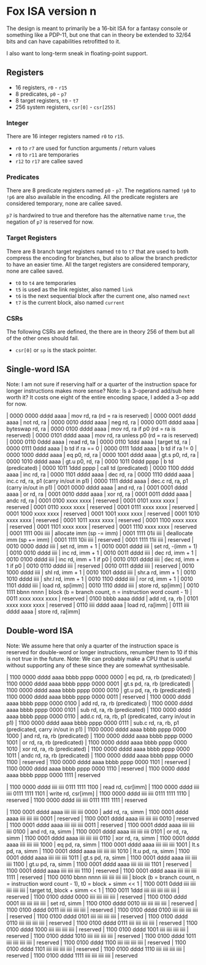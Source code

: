 # Fox ISA version n #

The design is meant to primarily be a 16-bit ISA for a fantasy console or something like a PDP-11, but one that can in theory be extended to 32/64 bits and can have capabilities retrofitted to it.

I also want to long-term sneak in floating-point support.


## Registers ##

 - 16 registers, `r0` - `r15`
 - 8 predicates, `p0` - `p7`
 - 8 target registers, `t0` - `t7`
 - 256 system registers, `csr[0]` - `csr[255]`

### Integer ###

There are 16 integer registers named `r0` to `r15`.

 - `r0` to `r7` are used for function arguments / return values
 - `r8` to `r11` are temporaries
 - `r12` to `r17` are callee saved


### Predicates ###

There are 8 predicate registers named `p0` - `p7`. The negations named `!p0` to `!p6` are also available in the encoding. All the predicate registers are considered temporary, none are callee saved.

`p7` is hardwired to true and therefore has the alternative name `true`, the negation of `p7` is reserved for now.


### Target Registers ###

There are 8 branch target registers named `t0` to `t7` that are used to both compress the encoding for branches, but also to allow the branch predictor to have an easier time. All the target registers are considered temporary, none are callee saved.

 - `t0` to `t4` are temporaries
 - `t5` is used as the link register, also named `link`
 - `t6` is the next sequential block after the current one, also named `next`
 - `t7` is the current block, also named `current`


### CSRs ###

The following CSRs are defined, the there are in theory 256 of them but all of the other ones should fail. 

 - `csr[0]` or `sp` is the stack pointer.


## Single-word ISA ##

Note: I am not sure if reserving half or a quarter of the instruction space for longer instructions makes more sense?
Note: Is a 3-operand add/sub here worth it? It costs one eight of the entire encoding space, I added a 3-op add for now.

| 0000 0000 dddd aaaa | mov rd, ra (rd = ra is reserved)
| 0000 0001 dddd aaaa | not rd, ra
| 0000 0010 dddd aaaa | neg rd, ra
| 0000 0011 dddd aaaa | byteswap rd, ra
| 0000 0100 dddd aaaa | mov rd, ra if p0 (rd = ra is reserved)
| 0000 0101 dddd aaaa | mov rd, ra unless p0 (rd = ra is reserved)
| 0000 0110 0ddd aaaa | read rd, ta
| 0000 0110 1ddd aaaa | target td, ra
| 0000 0111 0ddd aaaa | b td if ra == 0 
| 0000 0111 1ddd aaaa | b td if ra != 0
| 0000 1000 dddd aaaa | eq p0, rd, ra
| 0000 1001 dddd aaaa | gt.s p0, rd, ra
| 0000 1010 dddd aaaa | gt.u p0, rd, ra
| 0000 1011 0ddd pppp | b td (predicated)
| 0000 1011 1ddd pppp | call td (predicated)
| 0000 1100 dddd aaaa | inc rd, ra
| 0000 1101 dddd aaaa | dec rd, ra
| 0000 1110 dddd aaaa | inc.c rd, ra, p1 (carry in/out in p1)
| 0000 1111 dddd aaaa | dec.c rd, ra, p1 (carry in/out in p1)
| 0001 0000 dddd aaaa | and rd, ra
| 0001 0001 dddd aaaa | or rd, ra
| 0001 0010 dddd aaaa | xor rd, ra
| 0001 0011 dddd aaaa | andc rd, ra
| 0001 0100 xxxx xxxx | reserved
| 0001 0101 xxxx xxxx | reserved
| 0001 0110 xxxx xxxx | reserved
| 0001 0111 xxxx xxxx | reserved
| 0001 1000 xxxx xxxx | reserved
| 0001 1001 xxxx xxxx | reserved
| 0001 1010 xxxx xxxx | reserved
| 0001 1011 xxxx xxxx | reserved
| 0001 1100 xxxx xxxx | reserved
| 0001 1101 xxxx xxxx | reserved
| 0001 1110 xxxx xxxx | reserved
| 0001 1111 00ii iiii | allocate imm (sp -= imm)
| 0001 1111 01ii iiii | deallocate imm (sp += imm)
| 0001 1111 10ii iiii | reserved
| 0001 1111 11ii iiii | reserved
| 0010 0000 dddd iiii | set rd, imm + 1
| 0010 0001 dddd iiii | set rd, -(imm + 1)
| 0010 0010 dddd iiii | inc rd, imm + 1
| 0010 0011 dddd iiii | dec rd, imm + 1
| 0010 0100 dddd iiii | inc rd, imm + 1 if p0
| 0010 0101 dddd iiii | dec rd, imm + 1 if p0
| 0010 0110 dddd iiii | reserved
| 0010 0111 dddd iiii | reserved
| 0010 1000 dddd iiii | shl rd, imm + 1
| 0010 1001 dddd iiii | shr.a rd, imm + 1
| 0010 1010 dddd iiii | shr.l rd, imm + 1
| 0010 1100 dddd iiii | ror rd, imm + 1
| 0010 1101 dddd iiii | load rd, sp[imm]
| 0010 1110 dddd iiii | store rd, sp[imm]
| 0010 1111 bbnn nnnn | block (b = branch count, n = instruction word count - 1)
| 0011 xxxx xxxx xxxx | reserved
| 0100 bbbb aaaa dddd | add rd, ra, rb
| 0101 xxxx xxxx xxxx | reserved
| 0110 iiii dddd aaaa | load rd, ra[imm]
| 0111 iiii dddd aaaa | store rd, ra[imm]


## Double-word ISA ##

Note: We assume here that only a quarter of the instruction space is reserved for double-word or longer instructions, renumber them to 10 if this is not true in the future.
Note: We can probably make a CPU that is useful without supporting any of these since they are somewhat synthesisable.

| 1100 0000 dddd aaaa bbbb pppp 0000 0000 | eq pd, ra, rb (predicated)
| 1100 0000 dddd aaaa bbbb pppp 0000 0001 | gt.s pd, ra, rb (predicated)
| 1100 0000 dddd aaaa bbbb pppp 0000 0010 | gt.u pd, ra, rb (predicated)
| 1100 0000 dddd aaaa bbbb pppp 0000 0011 | reserved
| 1100 0000 dddd aaaa bbbb pppp 0000 0100 | add rd, ra, rb (predicated)
| 1100 0000 dddd aaaa bbbb pppp 0000 0101 | sub rd, ra, rb (predicated)
| 1100 0000 dddd aaaa bbbb pppp 0000 0110 | add.c rd, ra, rb, p1 (predicated, carry in/out in p1)
| 1100 0000 dddd aaaa bbbb pppp 0000 0111 | sub.c rd, ra, rb, p1 (predicated, carry in/out in p1)
| 1100 0000 dddd aaaa bbbb pppp 0000 1000 | and rd, ra, rb (predicated)
| 1100 0000 dddd aaaa bbbb pppp 0000 1001 | or rd, ra, rb (predicated)
| 1100 0000 dddd aaaa bbbb pppp 0000 1010 | xor rd, ra, rb (predicated)
| 1100 0000 dddd aaaa bbbb pppp 0000 1011 | andc rd, ra, rb (predicated)
| 1100 0000 dddd aaaa bbbb pppp 0000 1100 | reserved
| 1100 0000 dddd aaaa bbbb pppp 0000 1101 | reserved
| 1100 0000 dddd aaaa bbbb pppp 0000 1110 | reserved
| 1100 0000 dddd aaaa bbbb pppp 0000 1111 | reserved

| 1100 0000 dddd iiii iiii 0111 1111 1100 | read rd, csr[imm]
| 1100 0000 dddd iiii iiii 0111 1111 1101 | write rd, csr[imm]
| 1100 0000 dddd iiii iiii 0111 1111 1110 | reserved
| 1100 0000 dddd iiii iiii 0111 1111 1111 | reserved

| 1100 0001 dddd aaaa iiii iiii iiii 0000 | add rd, ra, simm
| 1100 0001 dddd aaaa iiii iiii iiii 0001 | reserved
| 1100 0001 dddd aaaa iiii iiii iiii 0010 | reserved
| 1100 0001 dddd aaaa iiii iiii iiii 0011 | reserved
| 1100 0001 dddd aaaa iiii iiii iiii 0100 | and rd, ra, simm
| 1100 0001 dddd aaaa iiii iiii iiii 0101 | or rd, ra, simm
| 1100 0001 dddd aaaa iiii iiii iiii 0110 | xor rd, ra, simm
| 1100 0001 dddd aaaa iiii iiii iiii 1000 | eq pd, ra, simm
| 1100 0001 dddd aaaa iiii iiii iiii 1001 | lt.s pd, ra, simm
| 1100 0001 dddd aaaa iiii iiii iiii 1010 | lt.u pd, ra, simm
| 1100 0001 dddd aaaa iiii iiii iiii 1011 | gt.s pd, ra, simm
| 1100 0001 dddd aaaa iiii iiii iiii 1100 | gt.u pd, ra, simm
| 1100 0001 dddd aaaa iiii iiii iiii 1101 | reserved
| 1100 0001 dddd aaaa iiii iiii iiii 1110 | reserved
| 1100 0001 dddd aaaa iiii iiii iiii 1111 | reserved
| 1100 0010 bbnn nnnn iiii iiii iiii iiii | block (b = branch count, n = instruction word count - 1), t0 = block + simm << 1
| 1100 0011 0ddd iiii iiii iiii iiii iiii | target td, block + simm << 1
| 1100 0011 1ddd iiii iiii iiii iiii iiii | reserved
| 1100 0100 dddd 0000 iiii iiii iiii iiii | reserved
| 1100 0100 dddd 0001 iiii iiii iiii iiii | set rd, simm
| 1100 0100 dddd 0010 iiii iiii iiii iiii | reserved
| 1100 0100 dddd 0011 iiii iiii iiii iiii | reserved
| 1100 0100 dddd 0100 iiii iiii iiii iiii | reserved
| 1100 0100 dddd 0101 iiii iiii iiii iiii | reserved
| 1100 0100 dddd 0110 iiii iiii iiii iiii | reserved
| 1100 0100 dddd 0111 iiii iiii iiii iiii | reserved
| 1100 0100 dddd 1000 iiii iiii iiii iiii | reserved
| 1100 0100 dddd 1001 iiii iiii iiii iiii | reserved
| 1100 0100 dddd 1010 iiii iiii iiii iiii | reserved
| 1100 0100 dddd 1011 iiii iiii iiii iiii | reserved
| 1100 0100 dddd 1100 iiii iiii iiii iiii | reserved
| 1100 0100 dddd 1101 iiii iiii iiii iiii | reserved
| 1100 0100 dddd 1110 iiii iiii iiii iiii | reserved
| 1100 0100 dddd 1111 iiii iiii iiii iiii | reserved
